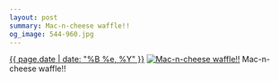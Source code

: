 ```yaml
---
layout: post
summary: Mac-n-cheese waffle!!
og_image: 544-960.jpg
---
```


<p>
  <time><a href="/544">{{ page.date | date: "%B %e, %Y" }}</a></time>
  <a href="/544"><img src="{{ site.assets_url }}/544-480.jpg" srcset="{{ site.assets_url }}/544-240.jpg 240w, {{ site.assets_url }}/544-480.jpg 480w, {{ site.assets_url }}/544-720.jpg 720w, {{ site.assets_url }}/544-960.jpg 960w" sizes="(min-width: 700px) 50vw, calc(100vw - 2rem)" alt="Mac-n-cheese waffle!!" /></a>
  <span>Mac-n-cheese waffle!!</span>
</p>
